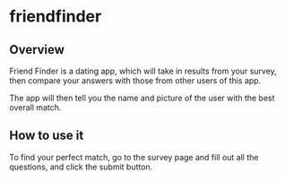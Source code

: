 # friendfinder

## Overview

Friend Finder is a dating app, which will take in results from your survey, then compare your answers with those from other users of this app. 

The app will then tell you the name and picture of the user with the best overall match.

## How to use it

To find your perfect match, go to the survey page and fill out all the questions, and click the submit button.